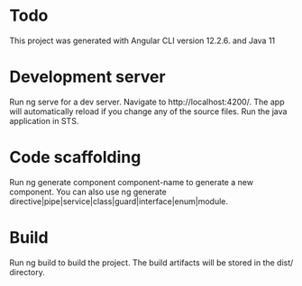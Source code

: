 # Todo
This project was generated with Angular CLI version 12.2.6. and Java 11

# Development server
Run ng serve for a dev server. Navigate to http://localhost:4200/. The app will automatically reload if you change any of the source files.
Run the java application in STS.

# Code scaffolding
Run ng generate component component-name to generate a new component. You can also use ng generate directive|pipe|service|class|guard|interface|enum|module.

# Build
Run ng build to build the project. The build artifacts will be stored in the dist/ directory.
